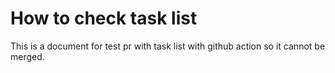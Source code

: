 # How to check task list

This is a document for test pr with task list with github action so it cannot be merged.
